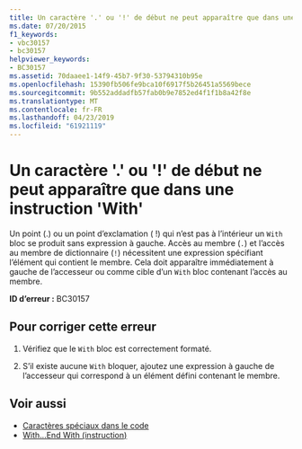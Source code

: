 ```yaml
---
title: Un caractère '.' ou '!' de début ne peut apparaître que dans une instruction 'With'
ms.date: 07/20/2015
f1_keywords:
- vbc30157
- bc30157
helpviewer_keywords:
- BC30157
ms.assetid: 70daaee1-14f9-45b7-9f30-53794310b95e
ms.openlocfilehash: 15390fb506fe9bca10f6917f5b26451a5569bece
ms.sourcegitcommit: 9b552addadfb57fab0b9e7852ed4f1f1b8a42f8e
ms.translationtype: MT
ms.contentlocale: fr-FR
ms.lasthandoff: 04/23/2019
ms.locfileid: "61921119"
---
```

# <a name="leading--or--can-only-appear-inside-a-with-statement"></a>Un caractère '.' ou '!' de début ne peut apparaître que dans une instruction 'With'
Un point (.) ou un point d’exclamation ( !) qui n’est pas à l’intérieur un `With` bloc se produit sans expression à gauche. Accès au membre (`.`) et l’accès au membre de dictionnaire (`!`) nécessitent une expression spécifiant l’élément qui contient le membre. Cela doit apparaître immédiatement à gauche de l’accesseur ou comme cible d’un `With` bloc contenant l’accès au membre.  
  
 **ID d’erreur :** BC30157  
  
## <a name="to-correct-this-error"></a>Pour corriger cette erreur  
  
1. Vérifiez que le `With` bloc est correctement formaté.  
  
2. S’il existe aucune `With` bloquer, ajoutez une expression à gauche de l’accesseur qui correspond à un élément défini contenant le membre.  
  
## <a name="see-also"></a>Voir aussi

- [Caractères spéciaux dans le code](../../../visual-basic/programming-guide/program-structure/special-characters-in-code.md)
- [With...End With (instruction)](../../../visual-basic/language-reference/statements/with-end-with-statement.md)
